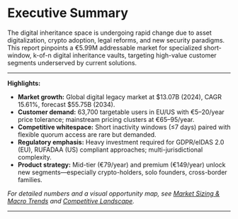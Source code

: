 # Executive Summary

The digital inheritance space is undergoing rapid change due to asset digitalization, crypto adoption, legal reforms, and new security paradigms. This report pinpoints a €5.99M addressable market for specialized short-window, k-of-n digital inheritance vaults, targeting high-value customer segments underserved by current solutions.

---
**Highlights:**
- **Market growth:** Global digital legacy market at $13.07B (2024), CAGR 15.61%, forecast $55.75B (2034).
- **Customer demand:** 63,700 targetable users in EU/US with €5–20/year price tolerance; mainstream pricing clusters at €65–95/year.
- **Competitive whitespace:** Short inactivity windows (≤7 days) paired with flexible quorum access are rare but demanded.
- **Regulatory emphasis:** Heavy investment required for GDPR/eIDAS 2.0 (EU), RUFADAA (US) compliant approaches; multi-jurisdictional complexity.
- **Product strategy:** Mid-tier (€79/year) and premium (€149/year) unlock new segments—especially crypto-holders, solo founders, cross-border families.

_For detailed numbers and a visual opportunity map, see [Market Sizing & Macro Trends](Market_Sizing_and_Macro_Trends.md) and [Competitive Landscape](Competitive_Landscape.md)._

---

